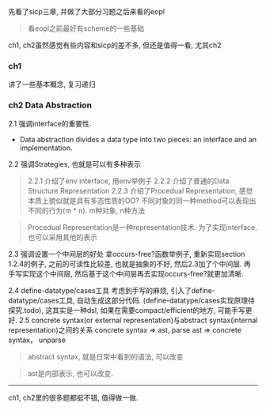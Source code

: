 先看了sicp三章, 并做了大部分习题之后来看的eopl

> 看eopl之前最好有scheme的一些基础

ch1, ch2虽然感觉有些内容和sicp的差不多, 但还是值得一看, 尤其ch2

### ch1
讲了一些基本概念, 复习递归

### ch2 Data Abstraction
2.1 强调interface的重要性.
* Data abstraction divides a data type into two pieces: an interface and an implementation.

2.2 强调Strategies, 也就是可以有多种表示
> 2.2.1 介绍了env interface, 用env举例子
> 2.2.2 介绍了普通的Data Structure Representation
> 2.2.3 介绍了Procedual Representation, 感觉本质上貌似就是具有多态性质的OO? 不同对象的同一种method可以表现出不同的行为(m * n). m种对象, n种方法

> Procedual Representation是一种representation技术. 为了实现interface, 也可以采用其他的表示

2.3 强调设置一个中间层的好处 
拿occurs-free?函数举例子, 重新实现section 1.2.4的例子, 之前的可读性比较差, 也就是抽象的不好, 然后2.3加了个中间层.
再手写实现这个中间层, 然后基于这个中间层再去实现occurs-free?就更加清晰.

2.4 define-datatype/cases工具
考虑到手写的麻烦, 引入了define-datatype/cases工具, 自动生成这部分代码. (define-datatype/cases实现原理待探究.todo), 
这其实是一种dsl, 如果在需要compact/efficient的地方, 可能手写更好.
2.5 concrete syntax(or external representation)与abstract syntax(internal representation)之间的关系
concrete syntax => ast, parse
ast => concrete syntax， unparse
> abstract syntax, 就是日常中看到的语法, 可以改变

> ast是内部表示, 也可以改变.


---
ch1, ch2里的很多题都挺不错, 值得做一做.